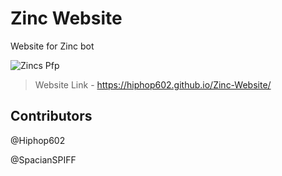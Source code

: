 # Zinc Website
Website for Zinc bot

![Zincs Pfp](https://media.discordapp.net/attachments/902484910881767444/902548245132230676/fc46e104ae34aeb90a0d0ab88007eed9.png)

> Website Link - https://hiphop602.github.io/Zinc-Website/



## Contributors 

@Hiphop602

@SpacianSPIFF